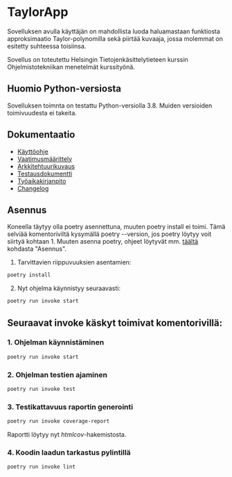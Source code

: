 # TaylorApp

Sovelluksen avulla käyttäjän on mahdollista luoda haluamastaan funktiosta approksimaatio Taylor-polynomilla sekä piirtää kuvaaja, jossa molemmat on esitetty suhteessa toisiinsa.

Sovellus on toteutettu Helsingin Tietojenkäsittelytieteen kurssin Ohjelmistotekniikan menetelmät kurssityönä.

## Huomio Python-versiosta

Sovelluksen toimnta on testattu Python-versiolla 3.8. Muiden versioiden toimivuudesta ei takeita.

## Dokumentaatio

- [Käyttöohje](https://github.com/hnenonen/ot-harjoitustyo/blob/master/python-math-plot/dokumentaatio/kayttoohje.md)
- [Vaatimusmäärittely](https://github.com/hnenonen/ot-harjoitustyo/blob/master/python-math-plot/dokumentaatio/vaatimusmaarittely.md)
- [Arkkitehtuurikuvaus](https://github.com/hnenonen/ot-harjoitustyo/blob/master/python-math-plot/dokumentaatio/arkkitehtuuri.md)
- [Testausdokumentti](https://github.com/hnenonen/ot-harjoitustyo/blob/master/python-math-plot/dokumentaatio/testidokumentaatio.md)
- [Työaikakirjanpito](https://github.com/hnenonen/ot-harjoitustyo/blob/master/python-math-plot/dokumentaatio/tyoaikakirjanpito.md)
- [Changelog](https://github.com/hnenonen/ot-harjoitustyo/blob/master/python-math-plot/dokumentaatio/changelog.md)

## Asennus
Koneella täytyy olla poetry asennettuna, muuten poetry install ei toimi. 
Tämä selviää komentoriviltä kysymällä poetry --version, jos poetry löytyy voit siirtyä kohtaan 1.
Muuten asenna poetry, ohjeet löytyvät mm. [täältä](https://ohjelmistotekniikka-hy.github.io/python/viikko2) kohdasta "Asennus".

1. Tarvittavien riippuvuuksien asentamien:

```bash
poetry install
`````

2. Nyt ohjelma käynnistyy seuraavasti:

```bash
poetry run invoke start
```

## Seuraavat invoke käskyt toimivat komentorivillä:

### 1. Ohjelman käynnistäminen

```bash
poetry run invoke start
```

### 2. Ohjelman testien ajaminen

```bash
poetry run invoke test
```

### 3. Testikattavuus raportin generointi

```bash
poetry run invoke coverage-report
```

Raportti löytyy nyt _htmlcov_-hakemistosta.

### 4. Koodin laadun tarkastus pylintillä

```bash
poetry run invoke lint
```

